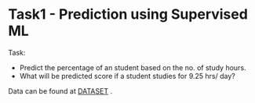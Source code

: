 # Task1 - Prediction using Supervised ML
Task:
*  Predict the percentage of an student based on the no. of study hours.
*  What will be predicted score if a student studies for 9.25 hrs/ day?


Data can be found at [DATASET](http://bit.ly/w-data) .
